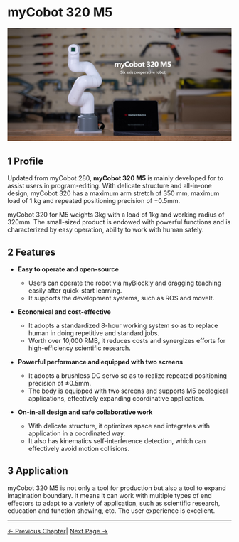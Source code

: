# myCobot 320 M5 

<img src="../../resources/8-FilesDownload/2-serialproduct/1.jpg " width="800" height="auto" />

## 1 Profile

Updated from myCobot 280, **myCobot 320 M5** is mainly developed for to assist users in program-editing. With delicate structure and all-in-one design, myCobot 320 has a maximum arm stretch of 350 mm, maximum load of 1 kg and repeated positioning precision of ±0.5mm. 

myCobot 320 for M5 weights 3kg with a load of 1kg and working radius of 320mm. The small-sized product is endowed with powerful functions and is characterized by easy operation, ability to work with human safely.

## 2  Features

-   **Easy to operate and open-source**
    -   Users can operate the robot via myBlockly and dragging teaching easily after quick-start learning.
    -   It supports the development systems, such as ROS and moveIt.
    
-   **Economical and cost-effective**
    -   It adopts a standardized 8-hour working system so as to replace human in doing repetitive and standard jobs.
    -   Worth over 10,000 RMB, it reduces costs and synergizes efforts for high-efficiency scientific research.
    
-   **Powerful performance and equipped with two screens**
    -   It adopts a brushless DC servo so as to realize repeated positioning precision of ±0.5mm.
    -   The body is equipped with two screens and supports M5 ecological applications, effectively expanding coordinative application.
    
-   **On-in-all design and safe collaborative work**
    -   With delicate structure, it optimizes space and integrates with application in a coordinated way.
    -   It also has kinematics self-interference detection, which can effectively avoid motion collisions.

## 3 Application

myCobot 320 M5 is not only a tool for production but also a tool to expand imagination boundary. It means it can work with multiple types of end effectors to adapt to a variety of application, such as scientific research, education and function showing, etc. The user experience is excellent.

 ---

[← Previous Chapter](../../1-ProductIntroduction/README.md)| [Next Page →](../2.1_320_M5_product/2.1.1-MachineSpecification.md)